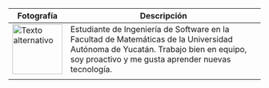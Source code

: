 ﻿
| Fotografía| Descripción |
|--|--|
| <img src="https://media.licdn.com/dms/image/D4E03AQEwUlqq_TsDXg/profile-displayphoto-shrink_400_400/0/1693428513322?e=1700697600&v=beta&t=jvmAZlCD7O0AHBzUIWeG48O9e-XTORNh6xjMpxoSLTI" alt="Texto alternativo" width="100" height="100"> | Estudiante de Ingeniería de Software en la Facultad de Matemáticas de la Universidad Autónoma de Yucatán. Trabajo bien en equipo, soy proactivo y me gusta aprender nuevas tecnología.
 |  |  |


<!--stackedit_data:
eyJoaXN0b3J5IjpbLTEyNjQyNjkxOTksLTE1NzcwMzM0OTEsMj
A1NzYzOTkwXX0=
-->